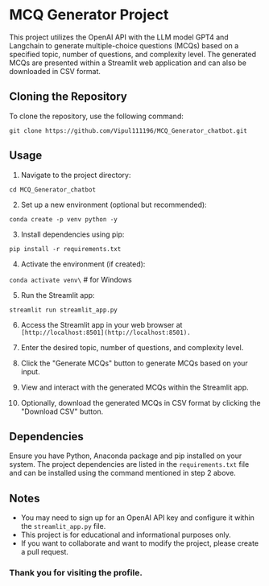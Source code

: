 # MCQ Generator Project

This project utilizes the OpenAI API with the LLM model GPT4 and Langchain to generate multiple-choice questions (MCQs) based on a specified topic, number of questions, and complexity level. The generated MCQs are presented within a Streamlit web application and can also be downloaded in CSV format.

## Cloning the Repository

To clone the repository, use the following command:

```git clone https://github.com/Vipul111196/MCQ_Generator_chatbot.git```

## Usage

1. Navigate to the project directory:

```cd MCQ_Generator_chatbot```

2. Set up a new environment (optional but recommended):

```conda create -p venv python -y```

3. Install dependencies using pip:

```pip install -r requirements.txt```

4. Activate the environment (if created):

```conda activate venv\```   # for Windows

5. Run the Streamlit app:

```streamlit run streamlit_app.py```

6. Access the Streamlit app in your web browser at ```[http://localhost:8501](http://localhost:8501).```

7. Enter the desired topic, number of questions, and complexity level.

8. Click the "Generate MCQs" button to generate MCQs based on your input.

9. View and interact with the generated MCQs within the Streamlit app.

10. Optionally, download the generated MCQs in CSV format by clicking the "Download CSV" button.

## Dependencies

Ensure you have Python, Anaconda package and pip installed on your system. The project dependencies are listed in the `requirements.txt` file and can be installed using the command mentioned in step 2 above.

## Notes

- You may need to sign up for an OpenAI API key and configure it within the `streamlit_app.py` file.
- This project is for educational and informational purposes only.
- If you want to collaborate and want to modify the project, please create a pull request. 

### Thank you for visiting the profile.

